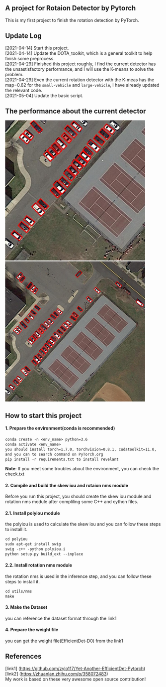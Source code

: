 ## A project for Rotaion Detector by Pytorch  
This is my first project to finish the rotation detection by PyTorch.  
## Update Log  
[2021-04-14] Start this project.  
[2021-04-14] Update the DOTA_toolkit, which is a general toolkit to help finish some preprocess.  
[2021-04-29] Finished this project roughly, I find the current detector has the unsastisfactory performance, and I will use the K-means to solve the problem.  
[2021-04-29] Even the current rotation detector with the K-meas has the map=0.62 for the `small-vehicle` and `large-vehicle`, I have already updated the relevant code.  
[2021-05-04] Update the basic script.   
## The performance about the current detector  
<img src="https://github.com/HsLOL/Rotation-EfficientDet-D0/blob/master/ShowResult/showresult.jpg" width="450" height="450"/>  

<img src="https://github.com/HsLOL/Rotation-EfficientDet-D0/blob/master/ShowResult/Merged.jpg" width="450" height="450"/>


## How to start this project  
#### 1. Prepare the environment(conda is recommended)  
```
conda create -n <env_name> python=3.6  
conda activate <env_name>  
you should install torch=1.7.0, torchvision=0.8.1, cudatoolkit=11.0, and you can to search command on PyTorch.org
pip install -r requirements.txt to install revelant  
```  
**Note**: If you meet some troubles about the environment, you can check the check.txt  
#### 2. Compile and build the skew iou and rotaion nms module
Before you run this project, you should create the skew iou module and rotation nms module after compliling some C++ and cython files.  
#### 2.1. Install polyiou module  
the polyiou is used to calculate the skew iou and you can follow these steps to install it.  
```
cd polyiou  
sudo apt-get install swig
swig -c++ -python polyiou.i
python setup.py build_ext --inplace
```  
#### 2.2. Install rotation nms module  
the rotation nms is used in the inference step, and you can follow these steps to install it.  
```
cd utils/nms
make
```  
#### 3. Make the Dataset
you can reference the dataset format through the link1  
#### 4. Prepare the weight file  
you can get the weight file(EfficientDet-D0) from the link1  
## References  
[link1] (https://github.com/zylo117/Yet-Another-EfficientDet-Pytorch)  
[link2] (https://zhuanlan.zhihu.com/p/358072483)  
My work is based on these very awesome open source contribution!
